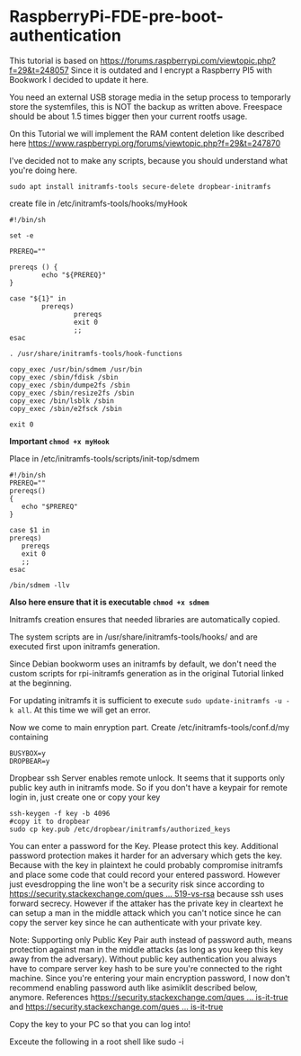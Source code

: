 # RaspberryPi-FDE-pre-boot-authentication

This tutorial is based on https://forums.raspberrypi.com/viewtopic.php?f=29&t=248057
Since it is outdated and I encrypt a Raspberry PI5 with Bookwork I decided to update it here.

You need an external USB storage media in the setup process to temporarly store the systemfiles, this is NOT the backup as written above. Freespace should be about 1.5 times bigger then your current rootfs usage.

On this Tutorial we will implement the RAM content deletion like described here https://www.raspberrypi.org/forums/viewtopic.php?f=29&t=247870

 I've decided not to make any scripts, because you should understand what you're doing here. 

`sudo apt install initramfs-tools secure-delete dropbear-initramfs`

 create file in /etc/initramfs-tools/hooks/myHook 

```
#!/bin/sh

set -e

PREREQ=""

prereqs () {
        echo "${PREREQ}"
}

case "${1}" in
        prereqs)
                prereqs
                exit 0
                ;;
esac

. /usr/share/initramfs-tools/hook-functions

copy_exec /usr/bin/sdmem /usr/bin
copy_exec /sbin/fdisk /sbin
copy_exec /sbin/dumpe2fs /sbin
copy_exec /sbin/resize2fs /sbin
copy_exec /bin/lsblk /sbin
copy_exec /sbin/e2fsck /sbin

exit 0
```

**Important `chmod +x myHook`**

Place in /etc/initramfs-tools/scripts/init-top/sdmem

```
#!/bin/sh
PREREQ=""
prereqs()
{
   echo "$PREREQ"
}

case $1 in
prereqs)
   prereqs
   exit 0
   ;;
esac

/bin/sdmem -llv
```

**Also here ensure that it is executable `chmod +x sdmem`**

Initramfs creation ensures that needed libraries are automatically copied.

The system scripts are in /usr/share/initramfs-tools/hooks/ and are executed first upon initramfs generation.

Since Debian bookworm uses an initramfs by default, we don't need the custom scripts for rpi-initramfs generation as in the original Tutorial linked at the beginning.

For updating initramfs it is sufficient to execute `sudo update-initramfs -u -k all`. At this time we will get an error.

Now we come to main enryption part. Create
/etc/initramfs-tools/conf.d/my containing 

```
BUSYBOX=y
DROPBEAR=y
```

Dropbear ssh Server enables remote unlock. It seems that it supports only public key auth in initramfs mode. So if you don't have a keypair for remote login in, just create one or copy your key 

```
ssh-keygen -f key -b 4096
#copy it to dropbear
sudo cp key.pub /etc/dropbear/initramfs/authorized_keys
```

You can enter a password for the Key. Please protect this key. Additional password protection makes it harder for an adversary which gets the key. Because with the key in plaintext he could probably compromise initramfs and place some code that could record your entered password. However just evesdropping the line won't be a security risk since according to [https://security.stackexchange.com/ques ... 519-vs-rsa](https://security.stackexchange.com/questions/90077/ssh-key-ed25519-vs-rsa) because ssh uses forward secrecy. However if the attaker has the private key in cleartext he can setup a man in the middle attack which you can't notice since he can copy the server key since he can authenticate with your private key. 

Note: Supporting only Public Key Pair auth instead of password auth, means protection against man in the middle attacks (as long as you keep this key away from the adversary). Without public key authentication you always have to compare server key hash to be sure you're connected to the right machine. Since you're entering your main encryption password, I now don't recommend enabling password auth like asimiklit described below, anymore. References h[ttps://security.stackexchange.com/ques ... is-it-true](https://security.stackexchange.com/questions/180230/ssh-key-based-login-is-not-vulenerable-to-mitm-attack-is-it-true) and [https://security.stackexchange.com/ques ... is-it-true](https://security.stackexchange.com/questions/180230/ssh-key-based-login-is-not-vulenerable-to-mitm-attack-is-it-true)

Copy the key to your PC so that you can log into!

Exceute the following in a root shell like sudo -i




 
